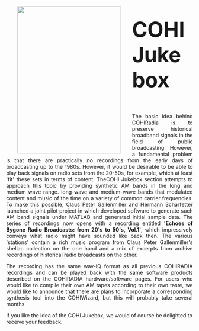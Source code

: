 
<img align="left" width="280" height="398" vspace="10" hspace="30" src="https://www.radiomuseum.org/forumdata/users/24/Radio_hoeren_1924.jpg" /> 

# **<span style="font-size:2em;">COHI Jukebox</p>**

<p style='text-align: justify;'>The basic idea behind COHIRadia is to preserve historical broadband signals in the field of public broadcasting. However, a fundamental problem is that there are practically no recordings from the early days of broadcasting up to the 1980s.
However, it would be desirable to be able to play back signals on radio sets from the 20-50s, for example, which at least 'fit' these sets in terms of content. TheCOHI Jukebox section attempts to approach this topic by providing synthetic AM bands in the long and medium wave range. 
long-wave and medium-wave bands that modulated content and music of the time on a variety of common carrier frequencies. To make this possible, Claus Peter Gallenmiller and Hermann Scharfetter launched a joint pilot project in which 
developed software to generate such AM band signals under MATLAB and generated initial sample data. The series of recordings now opens with a recording entitled <strong>'Echoes of Bygone Radio Broadcasts: from 20's to 50's, Vol.1'</strong>, which impressively conveys what radio might have sounded like back then. The various 'stations' contain a rich music program from Claus Peter Gallenmiller's shellac collection on the one hand and a mix of excerpts from archive recordings of historical radio broadcasts on the other.</p> 

<p style='text-align: justify;'>The recording has the same wav-IQ format as all previous COHIRADIA recordings and can be played back with the same software products described on the COHIRADIA hardware/software pages. For users who would like to compile their own AM tapes according to their own taste, we would like to announce that there are plans to incorporate a corresponding synthesis tool into the COHIWizard, but this will probably take several months.</p>

If you like the idea of the COHI Jukebox, we would of course be delighted to receive your feedback.
